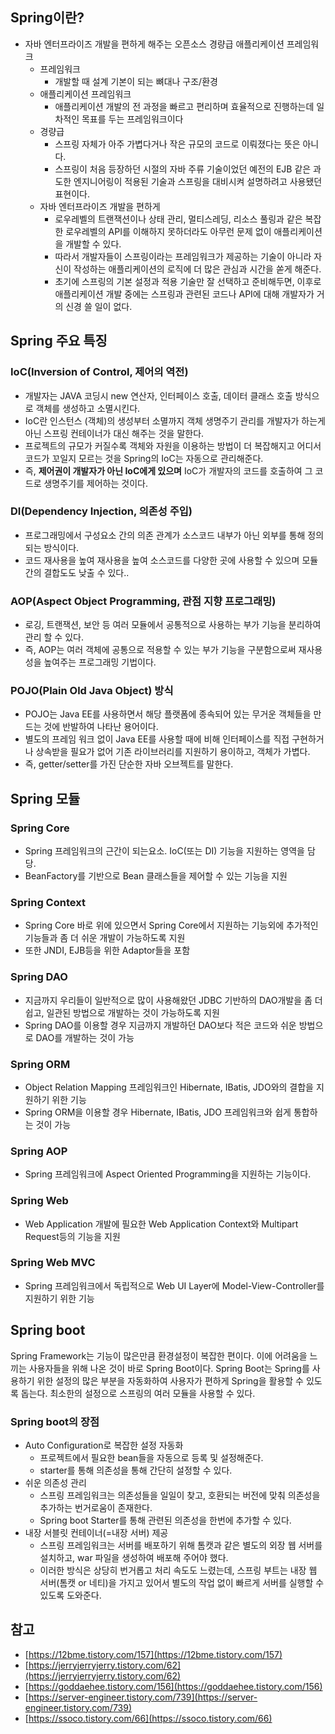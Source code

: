 ## Spring이란?

- 자바 엔터프라이즈 개발을 편하게 해주는 오픈소스 경량급 애플리케이션 프레임워크
    - 프레임워크
        - 개발할 때 설계 기본이 되는 뼈대나 구조/환경
    - 애플리케이션 프레임워크
        - 애플리케이션 개발의 전 과정을 빠르고 편리하며 효율적으로 진행하는데 일차적인 목표를 두는 프레임워크이다
    - 경량급
        - 스프링 자체가 아주 가볍다거나 작은 규모의 코드로 이뤄졌다는 뜻은 아니다.
        - 스프링이 처음 등장하던 시절의 자바 주류 기술이었던 예전의 EJB 같은 과도한 엔지니어링이 적용된 기술과 스프링을 대비시켜 설명하려고 사용됐던 표현이다.
    - 자바 엔터프라이즈 개발을 편하게
        - 로우레벨의 트랜잭션이나 상태 관리, 멀티스레딩, 리소스 풀링과 같은 복잡한 로우레벨의 API를 이해하지 못하더라도 아무런 문제 없이 애플리케이션을 개발할 수 있다.
        - 따라서 개발자들이 스프링이라는 프레임워크가 제공하는 기술이 아니라 자신이 작성하는 애플리케이션의 로직에 더 많은 관심과 시간을 쏟게 해준다.
        - 초기에 스프링의 기본 설정과 적용 기술만 잘 선택하고 준비해두면, 이후로 애플리케이션 개발 중에는 스프링과 관련된 코드나 API에 대해 개발자가 거의 신경 쓸 일이 없다.

## Spring 주요 특징

### **IoC(Inversion of Control, 제어의 역전)**

- 개발자는 JAVA 코딩시 new 연산자, 인터페이스 호출, 데이터 클래스 호출 방식으로 객체를 생성하고 소멸시킨다.
- IoC란 인스턴스 (객체)의 생성부터 소멸까지 객체 생명주기 관리를 개발자가 하는게 아닌 스프링 컨테이너가 대신 해주는 것을 말한다.
- 프로젝트의 규모가 커질수록 객체와 자원을 이용하는 방법이 더 복잡해지고 어디서 코드가 꼬일지 모르는 것을 Spring의 IoC는 자동으로 관리해준다.
- 즉, **제어권이 개발자가 아닌 IoC에게 있으며** IoC가 개발자의 코드를 호출하여 그 코드로 생명주기를 제어하는 것이다.

### **DI(Dependency Injection, 의존성 주입)**

- 프로그래밍에서 구성요소 간의 의존 관계가 소스코드 내부가 아닌 외부를 통해 정의되는 방식이다.
- 코드 재사용을 높여 재사용을 높여 소스코드를 다양한 곳에 사용할 수 있으며 모듈간의 결합도도 낮출 수 있다..

### **AOP(Aspect Object Programming, 관점 지향 프로그래밍)**

- 로깅, 트랜잭션, 보안 등 여러 모듈에서 공통적으로 사용하는 부가 기능을 분리하여 관리 할 수 있다.
- 즉, AOP는 여러 객체에 공통으로 적용할 수 있는 부가 기능을 구분함으로써 재사용성을 높여주는 프로그래밍 기법이다.

### **POJO(Plain Old Java Object) 방식**

- POJO는 Java EE를 사용하면서 해당 플랫폼에 종속되어 있는 무거운 객체들을 만드는 것에 반발하여 나타난 용어이다.
- 별도의 프레임 워크 없이 Java EE를 사용할 때에 비해 인터페이스를 직접 구현하거나 상속받을 필요가 없어 기존 라이브러리를 지원하기 용이하고, 객체가 가볍다.
- 즉, getter/setter를 가진 단순한 자바 오브젝트를 말한다.

## Spring 모듈

### Spring Core

- Spring 프레임워크의 근간이 되는요소. IoC(또는 DI) 기능을 지원하는 영역을 담당.
- BeanFactory를 기반으로 Bean 클래스들을 제어할 수 있는 기능을 지원

### Spring Context

- Spring Core 바로 위에 있으면서 Spring Core에서 지원하는 기능외에 추가적인 기능들과 좀 더 쉬운 개발이 가능하도록 지원
- 또한 JNDI, EJB등을 위한 Adaptor들을 포함

### Spring DAO

- 지금까지 우리들이 일반적으로 많이 사용해왔던 JDBC 기반하의 DAO개발을 좀 더 쉽고, 일관된 방법으로 개발하는 것이 가능하도록 지원
- Spring DAO를 이용할 경우 지금까지 개발하던 DAO보다 적은 코드와 쉬운 방법으로 DAO를 개발하는 것이 가능

### Spring ORM

- Object Relation Mapping 프레임워크인 Hibernate, IBatis, JDO와의 결합을 지원하기 위한 기능
- Spring ORM을 이용할 경우 Hibernate, IBatis, JDO 프레임워크와 쉽게 통합하는 것이 가능

### Spring AOP

- Spring 프레임워크에 Aspect Oriented Programming을 지원하는 기능이다.

### Spring Web

- Web Application 개발에 필요한 Web Application Context와 Multipart Request등의 기능을 지원

### Spring Web MVC

- Spring 프레임워크에서 독립적으로 Web UI Layer에 Model-View-Controller를 지원하기 위한 기능

## Spring boot

Spring Framework는 기능이 많은만큼 환경설정이 복잡한 편이다. 이에 어려움을 느끼는 사용자들을 위해 나온 것이 바로 Spring Boot이다. Spring Boot는 Spring를 사용하기 위한 설정의 많은 부분을 자동화하여 사용자가 편하게 Spring을 활용할 수 있도록 돕는다. 최소한의 설정으로 스프링의 여러 모듈을 사용할 수 있다.

### Spring boot의 장점

- Auto Configuration로 복잡한 설정 자동화
    - 프로젝트에서 필요한 bean들을 자동으로 등록 및 설정해준다.
    - starter를 통해 의존성을 통해 간단히 설정할 수 있다.
- 쉬운 의존성 관리
    - 스프링 프레임워크는 의존성들을 일일이 찾고, 호환되는 버전에 맞춰 의존성을 추가하는 번거로움이 존재한다.
    - Spring boot Starter를 통해 관련된 의존성을 한번에 추가할 수 있다.
- 내장 서블릿 컨테이너(=내장 서버) 제공
    - 스프링 프레임워크는 서버를 배포하기 위해 톰캣과 같은 별도의 외장 웹 서버를 설치하고, war 파일을 생성하여 배포해 주어야 했다.
    - 이러한 방식은 상당히 번거롭고 처리 속도도 느렸는데, 스프링 부트는 내장 웹 서버(톰캣 or 네티)을 가지고 있어서 별도의 작업 없이 빠르게 서버를 실행할 수 있도록 도와준다.

## 참고

- [https://12bme.tistory.com/157](https://12bme.tistory.com/157)
- [https://jerryjerryjerry.tistory.com/62](https://jerryjerryjerry.tistory.com/62)
- [https://goddaehee.tistory.com/156](https://goddaehee.tistory.com/156)
- [https://server-engineer.tistory.com/739](https://server-engineer.tistory.com/739)
- [https://ssoco.tistory.com/66](https://ssoco.tistory.com/66)
